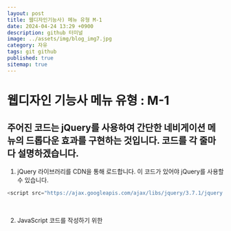 ```yaml
---
layout: post
title: 웹디자인기능사) 메뉴 유형 M-1
date: 2024-04-24 13:29 +0900
description: github 터미널
image: ../assets/img/blog_img7.jpg
category: 자유
tags: git github
published: true
sitemap: true
---
```


# 웹디자인 기능사 메뉴 유형 : M-1
## 주어진 코드는 jQuery를 사용하여 간단한 네비게이션 메뉴의 드롭다운 효과를 구현하는 것입니다. 코드를 각 줄마다 설명하겠습니다.   

1. jQuery 라이브러리를 CDN을 통해 로드합니다. 이 코드가 있어야 jQuery를 사용할 수 있습니다.
````javascript
<script src="https://ajax.googleapis.com/ajax/libs/jquery/3.7.1/jquery.min.js"></script>
````   
<br>

2. JavaScript 코드를 작성하기 위한 <script> 태그가 시작됩니다.
````javascript
 <script></script>
````  
<br>

3. $(function () { ... });: jQuery의 $(document).ready() 단축 형식입니다. 페이지가 완전히 로드되면 코드 블록 안의 내용이 실행됩니다.
````javascript
$(function () {});
````  
<br>

4. $(".nav>ul>li").mouseover(function () { ... });: 네비게이션 메뉴의 각 항목에 마우스가 올라가면 발생하는 이벤트입니다. $(".nav>ul>li")는 클래스가 "nav"인 요소의 하위 <ul> 안의 <li> 요소를 선택합니다. .mouseover()는 마우스가 요소 위에 올라갔을 때 발생하는 이벤트를 처리합니다.
````javascript
$(".nav>ul>li").mouseover(function () {
````  
<br>

5. $(this).find(".submenu").stop().slideDown();: 현재 마우스가 올라간 메뉴 아이템의 하위 요소 중 클래스가 "submenu"인 요소를 찾아서 슬라이드 다운 애니메이션을 적용합니다. $(this)는 이벤트가 발생한 요소, 즉 마우스가 올라간 메뉴 아이템을 나타냅니다. .find(".submenu")는 그 하위 요소 중 클래스가 "submenu"인 요소를 선택합니다. .stop()은 현재 진행 중인 모든 애니메이션을 중지합니다.
````javascript
$(this).find(".submenu").stop().slideDown();
````  
<br>

6. $(".nav>ul>li").mouseout(function () { ... });: 네비게이션 메뉴의 각 항목에서 마우스가 벗어나면 발생하는 이벤트입니다. $(".nav>ul>li")는 클래스가 "nav"인 요소의 하위 <ul> 안의 <li> 요소를 선택합니다. .mouseout()는 마우스가 요소에서 벗어났을 때 발생하는 이벤트를 처리합니다.

````javascript
$(".nav>ul>li").mouseout(function () {
````  
<br>

7. $(this).find(".submenu").stop().slideUp();: 현재 마우스가 벗어난 메뉴 아이템의 하위 요소 중 클래스가 "submenu"인 요소를 찾아서 슬라이드 업 애니메이션을 적용합니다.

````javascript
$(this).find(".submenu").stop().slideUp();
````  
<br>
이렇게 작성된 코드는 간단하게 네비게이션 메뉴의 드롭다운 효과를 구현하며, 마우스 이벤트에 따라 해당 애니메이션을 적용합니다.   
   
   